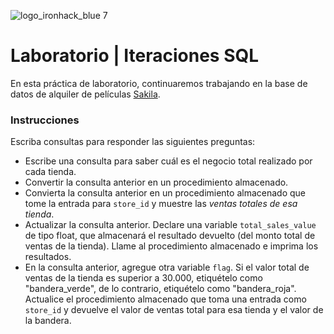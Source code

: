 ![logo_ironhack_blue 7](https://user-images.githubusercontent.com/23629340/40541063-a07a0a8a-601a-11e8-91b5-2f13e4e6b441.png)

# Laboratorio | Iteraciones SQL

En esta práctica de laboratorio, continuaremos trabajando en la base de datos de alquiler de películas [Sakila](https://dev.mysql.com/doc/sakila/en/).

### Instrucciones

Escriba consultas para responder las siguientes preguntas:

- Escribe una consulta para saber cuál es el negocio total realizado por cada tienda.
- Convertir la consulta anterior en un procedimiento almacenado.
- Convierta la consulta anterior en un procedimiento almacenado que tome la entrada para `store_id` y muestre las *ventas totales de esa tienda*.
- Actualizar la consulta anterior. Declare una variable `total_sales_value` de tipo float, que almacenará el resultado devuelto (del monto total de ventas de la tienda). Llame al procedimiento almacenado e imprima los resultados.
- En la consulta anterior, agregue otra variable `flag`. Si el valor total de ventas de la tienda es superior a 30.000, etiquételo como "bandera_verde", de lo contrario, etiquételo como "bandera_roja". Actualice el procedimiento almacenado que toma una entrada como `store_id` y devuelve el valor de ventas total para esa tienda y el valor de la bandera.
